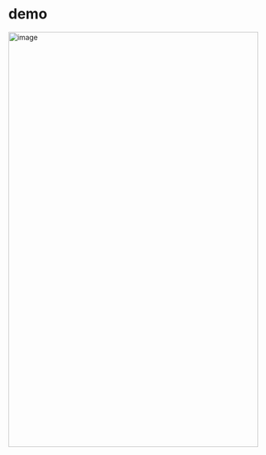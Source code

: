 # demo
<img width="497" height="826" alt="image" src="https://github.com/user-attachments/assets/c9c353dc-a1ff-4283-8b9c-0e97d79f2132" />

